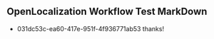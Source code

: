 ## OpenLocalization Workflow Test MarkDown
* 031dc53c-ea60-417e-951f-4f936771ab53 thanks!

<!--HONumber=Jul16_HO3-->


